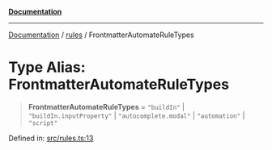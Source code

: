 [**Documentation**](../../README.md)

***

[Documentation](../../README.md) / [rules](../README.md) / FrontmatterAutomateRuleTypes

# Type Alias: FrontmatterAutomateRuleTypes

> **FrontmatterAutomateRuleTypes** = `"buildIn"` \| `"buildIn.inputProperty"` \| `"autocomplete.modal"` \| `"automation"` \| `"script"`

Defined in: [src/rules.ts:13](https://github.com/Christian-Me/folder-to-tags-plugin/blob/a733ed2c2245ed051659b6c3e9c71ef47c30835a/src/rules.ts#L13)

